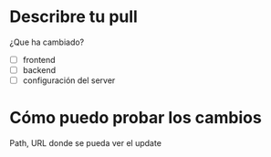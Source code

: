 # Describre tu pull
¿Que ha cambiado?
- [ ] frontend
- [ ] backend
- [ ] configuración del server

# Cómo puedo probar los cambios
Path, URL donde se pueda ver el update
